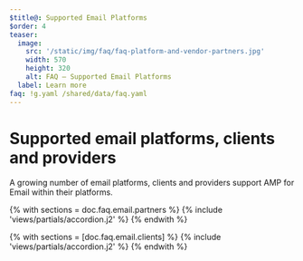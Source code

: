 ```yaml
---
$title@: Supported Email Platforms
$order: 4
teaser:
  image:
    src: '/static/img/faq/faq-platform-and-vendor-partners.jpg'
    width: 570
    height: 320
    alt: FAQ – Supported Email Platforms
  label: Learn more
faq: !g.yaml /shared/data/faq.yaml
---
```


# Supported email platforms, clients and providers

A growing number of email platforms, clients and providers support AMP for Email within their platforms.

{% with sections = doc.faq.email.partners %}
{% include 'views/partials/accordion.j2' %}
{% endwith %}

{% with sections = [doc.faq.email.clients] %}
{% include 'views/partials/accordion.j2' %}
{% endwith %}
